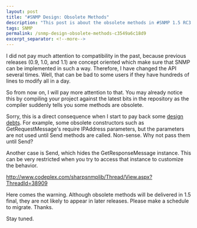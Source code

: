 ```yaml
---
layout: post
title: "#SNMP Design: Obsolete Methods"
description: "This post is about the obsolete methods in #SNMP 1.5 RC3."
tags: SNMP
permalink: /snmp-design-obsolete-methods-c3549a6c18d9
excerpt_separator: <!--more-->
---
```

I did not pay much attention to compatibility in the past, because previous releases (0.9, 1.0, and 1.1) are concept oriented which make sure that SNMP can be implemented in such a way. Therefore, I have changed the API several times. Well, that can be bad to some users if they have hundreds of lines to modify all in a day.
<!--more-->

So from now on, I will pay more attention to that. You may already notice this by compiling your project against the latest bits in the repository as the compiler suddenly tells you some methods are obsolete.

Sorry, this is a direct consequence when I start to pay back some [design debts](/snmp-design-one-api-design-flaw-d1a3f72a9966). For example, some obsolete constructors such as GetRequestMessage's require IPAddress parameters, but the parameters are not used until Send methods are called. Non-sense. Why not pass them until Send? 

Another case is Send, which hides the GetResponseMessage instance. This can be very restricted when you try to access that instance to customize the behavior.

http://www.codeplex.com/sharpsnmplib/Thread/View.aspx?ThreadId=38909

Here comes the warning. Although obsolete methods will be delivered in 1.5 final, they are not likely to appear in later releases. Please make a schedule to migrate. Thanks.

Stay tuned.
